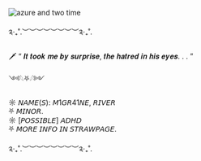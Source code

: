 
![azure and two time](https://github.com/user-attachments/assets/75370cb3-5dda-4132-9653-e3f6504d6532)


༉‧₊˚.︶︶︶︶︶︶︶︶༉‧₊˚.


🗡 “ 𝑰𝒕 𝒕𝒐𝒐𝒌 𝒎𝒆 𝒃𝒚 𝒔𝒖𝒓𝒑𝒓𝒊𝒔𝒆, 𝒕𝒉𝒆 𝒉𝒂𝒕𝒓𝒆𝒅 𝒊𝒏 𝒉𝒊𝒔 𝒆𝒚𝒆𝒔. . . ”       

༺𓆩⛧𓆪༻

☼ 𝘕𝘈𝘔𝘌(𝘚):  𝘔1𝘎𝘙41𝘕𝘌,  𝘙𝘐𝘝𝘌𝘙‌‌           
⛧ 𝘔𝘐𝘕𝘖𝘙.           
☼ [𝘗𝘖𝘚𝘚𝘐𝘉𝘓𝘌]  𝘈𝘋𝘏𝘋           
⛧ 𝘔𝘖𝘙𝘌  𝘐𝘕𝘍𝘖  𝘐𝘕  𝘚𝘛𝘙𝘈𝘞𝘗𝘈𝘎𝘌.

༉‧₊˚.︶︶︶︶︶︶︶︶༉‧₊˚.
